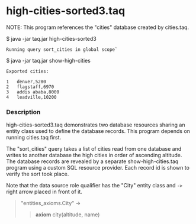 # high-cities-sorted3.taq

NOTE: This program references the "cities" database created by cities.taq.

$ java -jar taq.jar high-cities-sorted3

```
Running query sort_cities in global scope`
```

$ java -jar taq.jar show-high-cities

```
Exported cities:

1	denver,5280
2	flagstaff,6970
3	addis ababa,8000
4	leadville,10200
```

### Description

high-cities-sorted3.taq demonstrates two database resources sharing an entity 
class used to define the database records. This program depends on running cities.taq first.

The "sort_cities" query takes a list of cities read from one database and writes to another 
database the high cities in order of ascending altitude. The database records are revealed 
by a separate show-high-cities.taq program using a custom SQL resource provider. 
Each record id is shown to verify the sort took place.

Note that the data source role qualifier has the "City" entity class and `->` right 
arrow placed in front of it.

> "entities_axioms.City" -\> 
>
>> **axiom** city(altitude, name)
